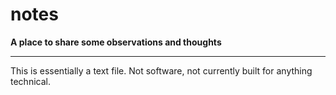 # notes
<b>A place to share some observations and thoughts</b>
<hr>This is essentially a text file. Not software, not currently built for anything technical.</hr>
